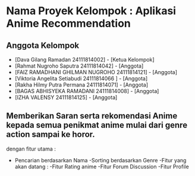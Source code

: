 # Nama Proyek Kelompok : Aplikasi Anime Recommendation

## Anggota Kelompok

* [Dava Gilang Ramadan 24111814002] - [Ketua Kelompok]
* [Rahmat Nugroho Saputra 24111814042] - [Anggota]
* [FAIZ RAMADHANI GHILMAN NUGROHO 24111814121] - [Anggota]
* [Viktoria Angelita Setiabudi  24111814066 ] - [Anggota]
* [Rakha Hilmy Putra Permana 24111814071] - [Anggota]
* [BAGAS ABHISYEKA RAMADANI 24111814008] - [Anggota]
* [IZHA VALENSY  24111814125] - [Anggota]

## Memberikan Saran serta rekomendasi Anime kepada semua penikmat anime mulai dari genre action sampai ke horor. 
dengan fitur utama  :
 - Pencarian berdasarkan Nama
 -Sorting berdasarkan Genre
 -Fitur yang akan datang :
 -Fitur Rating anime
 -Fitur Forum Discussion
 -Fitur Profile
